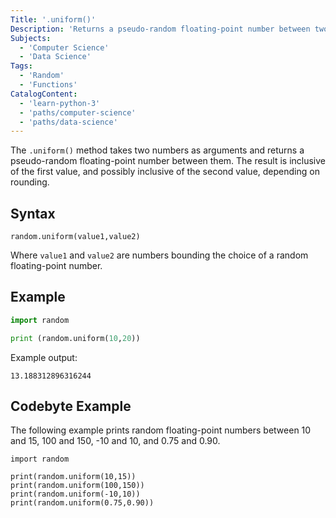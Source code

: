 ```yaml
---
Title: '.uniform()'
Description: 'Returns a pseudo-random floating-point number between two given numbers.'
Subjects:
  - 'Computer Science'
  - 'Data Science'
Tags:
  - 'Random'
  - 'Functions'
CatalogContent:
  - 'learn-python-3'
  - 'paths/computer-science'
  - 'paths/data-science'
---
```


The `.uniform()` method takes two numbers as arguments and returns a pseudo-random floating-point number between them. The result is inclusive of the first value, and possibly inclusive of the second value, depending on rounding.

## Syntax

```pseudo
random.uniform(value1,value2)
```

Where `value1` and `value2` are numbers bounding the choice of a random floating-point number.

## Example

```py
import random

print (random.uniform(10,20))
```

Example output:

```pseudo
13.188312896316244
```

## Codebyte Example

The following example prints random floating-point numbers between 10 and 15, 100 and 150, -10 and 10, and 0.75 and 0.90.

```codebyte/python
import random

print(random.uniform(10,15))
print(random.uniform(100,150))
print(random.uniform(-10,10))
print(random.uniform(0.75,0.90))
```
